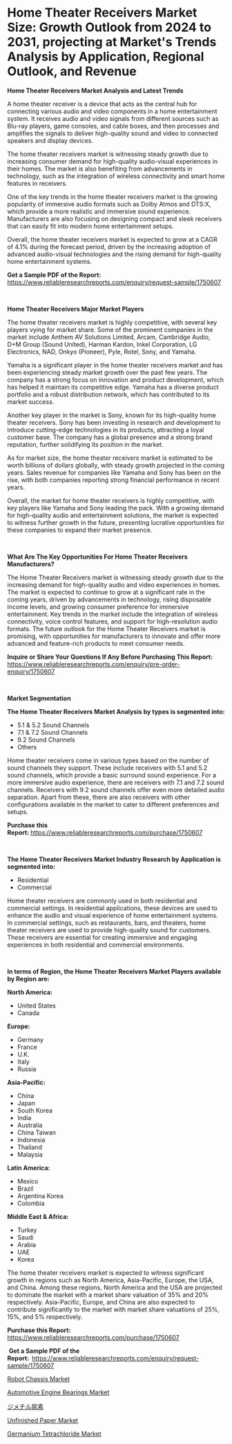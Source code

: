 <p><h1>Home Theater Receivers Market Size: Growth Outlook from 2024 to 2031, projecting at Market's Trends Analysis by Application, Regional Outlook, and Revenue</h1></p><p><strong>Home Theater Receivers Market Analysis and Latest Trends</strong></p>
<p><p>A home theater receiver is a device that acts as the central hub for connecting various audio and video components in a home entertainment system. It receives audio and video signals from different sources such as Blu-ray players, game consoles, and cable boxes, and then processes and amplifies the signals to deliver high-quality sound and video to connected speakers and display devices.</p><p>The home theater receivers market is witnessing steady growth due to increasing consumer demand for high-quality audio-visual experiences in their homes. The market is also benefiting from advancements in technology, such as the integration of wireless connectivity and smart home features in receivers.</p><p>One of the key trends in the home theater receivers market is the growing popularity of immersive audio formats such as Dolby Atmos and DTS:X, which provide a more realistic and immersive sound experience. Manufacturers are also focusing on designing compact and sleek receivers that can easily fit into modern home entertainment setups.</p><p>Overall, the home theater receivers market is expected to grow at a CAGR of 4.1% during the forecast period, driven by the increasing adoption of advanced audio-visual technologies and the rising demand for high-quality home entertainment systems.</p></p>
<p><strong>Get a Sample PDF of the Report:&nbsp;</strong> <a href="https://www.reliableresearchreports.com/enquiry/request-sample/1750607">https://www.reliableresearchreports.com/enquiry/request-sample/1750607</a></p>
<p>&nbsp;</p>
<p><strong>Home Theater Receivers Major Market Players</strong></p>
<p><p>The home theater receivers market is highly competitive, with several key players vying for market share. Some of the prominent companies in the market include Anthem AV Solutions Limited, Arcam, Cambridge Audio, D+M Group (Sound United), Harman Kardon, Inkel Corporation, LG Electronics, NAD, Onkyo (Pioneer), Pyle, Rotel, Sony, and Yamaha.</p><p>Yamaha is a significant player in the home theater receivers market and has been experiencing steady market growth over the past few years. The company has a strong focus on innovation and product development, which has helped it maintain its competitive edge. Yamaha has a diverse product portfolio and a robust distribution network, which has contributed to its market success. </p><p>Another key player in the market is Sony, known for its high-quality home theater receivers. Sony has been investing in research and development to introduce cutting-edge technologies in its products, attracting a loyal customer base. The company has a global presence and a strong brand reputation, further solidifying its position in the market.</p><p>As for market size, the home theater receivers market is estimated to be worth billions of dollars globally, with steady growth projected in the coming years. Sales revenue for companies like Yamaha and Sony has been on the rise, with both companies reporting strong financial performance in recent years.</p><p>Overall, the market for home theater receivers is highly competitive, with key players like Yamaha and Sony leading the pack. With a growing demand for high-quality audio and entertainment solutions, the market is expected to witness further growth in the future, presenting lucrative opportunities for these companies to expand their market presence.</p></p>
<p>&nbsp;</p>
<p><strong>What Are The Key Opportunities For Home Theater Receivers Manufacturers?</strong></p>
<p><p>The Home Theater Receivers market is witnessing steady growth due to the increasing demand for high-quality audio and video experiences in homes. The market is expected to continue to grow at a significant rate in the coming years, driven by advancements in technology, rising disposable income levels, and growing consumer preference for immersive entertainment. Key trends in the market include the integration of wireless connectivity, voice control features, and support for high-resolution audio formats. The future outlook for the Home Theater Receivers market is promising, with opportunities for manufacturers to innovate and offer more advanced and feature-rich products to meet consumer needs.</p></p>
<p><strong>Inquire or Share Your Questions If Any Before Purchasing This Report:</strong> <a href="https://www.reliableresearchreports.com/enquiry/pre-order-enquiry/1750607">https://www.reliableresearchreports.com/enquiry/pre-order-enquiry/1750607</a></p>
<p>&nbsp;</p>
<p><strong>Market Segmentation</strong></p>
<p><strong>The Home Theater Receivers Market Analysis by types is segmented into:</strong></p>
<p><ul><li>5.1 & 5.2 Sound Channels</li><li>7.1 & 7.2 Sound Channels</li><li>9.2 Sound Channels</li><li>Others</li></ul></p>
<p><p>Home theater receivers come in various types based on the number of sound channels they support. These include receivers with 5.1 and 5.2 sound channels, which provide a basic surround sound experience. For a more immersive audio experience, there are receivers with 7.1 and 7.2 sound channels. Receivers with 9.2 sound channels offer even more detailed audio separation. Apart from these, there are also receivers with other configurations available in the market to cater to different preferences and setups.</p></p>
<p><strong>Purchase this Report:&nbsp;</strong><a href="https://www.reliableresearchreports.com/purchase/1750607">https://www.reliableresearchreports.com/purchase/1750607</a></p>
<p>&nbsp;</p>
<p><strong>The Home Theater Receivers Market Industry Research by Application is segmented into:</strong></p>
<p><ul><li>Residential</li><li>Commercial</li></ul></p>
<p><p>Home theater receivers are commonly used in both residential and commercial settings. In residential applications, these devices are used to enhance the audio and visual experience of home entertainment systems. In commercial settings, such as restaurants, bars, and theaters, home theater receivers are used to provide high-quality sound for customers. These receivers are essential for creating immersive and engaging experiences in both residential and commercial environments.</p></p>
<p>&nbsp;</p>
<p><strong>In terms of Region, the Home Theater Receivers Market Players available by Region are:</strong></p>
<p>
    <p> <strong> North America: </strong>
        <ul>
            <li>United States</li>
            <li>Canada</li>
        </ul>
        </p> 
    <p> <strong> Europe: </strong>
        <ul>
            <li>Germany</li>
            <li>France</li>
            <li>U.K.</li>
            <li>Italy</li>
            <li>Russia</li>
        </ul>
        </p> 
    <p> <strong> Asia-Pacific: </strong>
        <ul>
            <li>China</li>
            <li>Japan</li>
            <li>South Korea</li>
            <li>India</li>
            <li>Australia</li>
            <li>China Taiwan</li>
            <li>Indonesia</li>
            <li>Thailand</li>
            <li>Malaysia</li>
        </ul>
        </p> 
    <p> <strong> Latin America: </strong>
        <ul>
            <li>Mexico</li>
            <li>Brazil</li>
            <li>Argentina Korea</li>
            <li>Colombia</li>
        </ul>
        </p> 
    <p> <strong> Middle East & Africa: </strong>
        <ul>
            <li>Turkey</li>
            <li>Saudi</li>
            <li>Arabia</li>
            <li>UAE</li>
            <li>Korea</li>
        </ul>
    </p>
    </p>
<p><p>The home theater receivers market is expected to witness significant growth in regions such as North America, Asia-Pacific, Europe, the USA, and China. Among these regions, North America and the USA are projected to dominate the market with a market share valuation of 35% and 20% respectively. Asia-Pacific, Europe, and China are also expected to contribute significantly to the market with market share valuations of 25%, 15%, and 5% respectively.</p></p>
<p><strong>Purchase this Report: </strong><a href="https://www.reliableresearchreports.com/purchase/1750607">https://www.reliableresearchreports.com/purchase/1750607</a></p>
<p>&nbsp;<strong>Get a Sample PDF of the Report:&nbsp;&nbsp;</strong><a href="https://www.reliableresearchreports.com/enquiry/request-sample/1750607">https://www.reliableresearchreports.com/enquiry/request-sample/1750607</a></p>
<p><strong></strong></p>
<p><p><a href="https://view.publitas.com/reportprime-1/robot-chassis-market-furnish-information-about-market-size-market-share-market-dynamics-and-projections-spanning-from-2024-to-2031/">Robot Chassis Market</a></p><p><a href="https://issuu.com/reportprime-2/docs/automotive-engine-bearings-market-size-2030.pptx">Automotive Engine Bearings Market</a></p><p><a href="https://github.com/hwbcz413288296/Market-Research-Report-List-1/blob/main/983541510115.md">ジメチル尿素</a></p><p><a href="https://summer-dogwood-3e9.notion.site/Unfinished-Paper-Market-Size-Share-Trends-Analysis-Report-By-Material-By-Type-By-End-user-By-R-c5de1a9c6f024e53a7e76b71dd44b7c6">Unfinished Paper Market</a></p><p><a href="https://sore-arch-6db.notion.site/Decoding-the-Germanium-Tetrachloride-Market-A-Deep-Dive-into-the-Latest-Market-Trends-Market-Segme-466e3a26aebf45508213c7c56fd39a58">Germanium Tetrachloride Market</a></p></p>